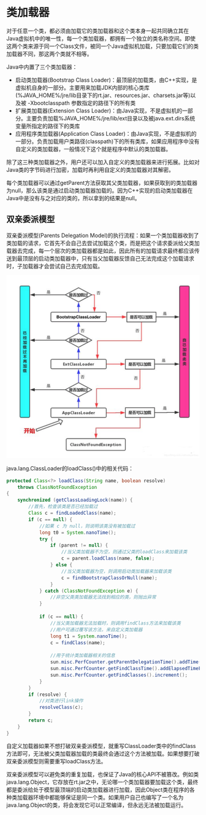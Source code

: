 # 类加载器

对于任意一个类，都必须由加载它的类加载器和这个类本身一起共同确立其在Java虚拟机中的唯一性，每一个类加载器，都拥有一个独立的类名称空间。即使这两个类来源于同一个Class文件，被同一个Java虚拟机加载，只要加载它们的类加载器不同，那这两个类就不相等。

Java中内置了三个类加载器：

- 启动类加载器(Bootstrap Class Loader)：最顶层的加载类，由C++实现，是虚拟机自身的一部分。主要用来加载JDK内部的核心类库(%JAVA_HOME%/jre/lib目录下的rt.jar、resources.jar、charsets.jar等)以及被 -Xbootclasspath 参数指定的路径下的所有类
- 扩展类加载器(Extension Class Loader)：由Java实现，不是虚拟机的一部分。主要负责加载%JAVA_HOME%/jre/lib/ext目录以及被java.ext.dirs系统变量所指定的路径下的类库
- 应用程序类加载器(Application Class Loader)：由Java实现，不是虚拟机的一部分。负责加载用户类路径(classpath)下的所有类库，如果应用程序中没有自定义的类加载器，一般情况下这个就是程序中默认的类加载器。

除了这三种类加载器之外，用户还可以加入自定义的类加载器来进行拓展。比如对Java类的字节码进行加密，加载时再利用自定义的类加载器对其解密。

每个类加载器可以通过getParent方法获取其父类加载器，如果获取到的类加载器为null，那么该类是通过启动类加载器加载的。因为C++实现的启动类加载器在Java中是没有与之对应的类的，所以拿到的结果是null。

## 双亲委派模型

双亲委派模型(Parents Delegation Model)的执行流程：如果一个类加载器收到了类加载的请求，它首先不会自己去尝试加载这个类，而是把这个请求委派给父类加载器去完成，每一个层次的类加载器都是如此，因此所有的加载请求最终都应该传送到最顶层的启动类加载器中，只有当父加载器反馈自己无法完成这个加载请求时，子加载器才会尝试自己去完成加载。

![](../img/delegation_model.png)

java.lang.ClassLoader的loadClass()中的相关代码：

```java
protected Class<?> loadClass(String name, boolean resolve)
    throws ClassNotFoundException
{
    synchronized (getClassLoadingLock(name)) {
        //首先，检查该类是否已经加载过
        Class c = findLoadedClass(name);
        if (c == null) {
            //如果 c 为 null，则说明该类没有被加载过
            long t0 = System.nanoTime();
            try {
                if (parent != null) {
                    //当父类加载器不为空，则通过父类的loadClass来加载该类
                    c = parent.loadClass(name, false);
                } else {
                    //当父类加载器为空，则调用启动类加载器来加载该类
                    c = findBootstrapClassOrNull(name);
                }
            } catch (ClassNotFoundException e) {
                //非空父类类加载器无法找到相应的类，则抛出异常
            }

            if (c == null) {
                //当父类加载器无法加载时，则调用findClass方法来加载该类
                //用户可通过覆写该方法，来自定义类加载器
                long t1 = System.nanoTime();
                c = findClass(name);

                //用于统计类加载器相关的信息
                sun.misc.PerfCounter.getParentDelegationTime().addTime(t1 - t0);
                sun.misc.PerfCounter.getFindClassTime().addElapsedTimeFrom(t1);
                sun.misc.PerfCounter.getFindClasses().increment();
            }
        }
        if (resolve) {
            //对类进行link操作
            resolveClass(c);
        }
        return c;
    }
}
```

自定义加载器如果不想打破双亲委派模型，就重写ClassLoader类中的findClass方法即可，无法被父类加载器加载的类最终会通过这个方法被加载。如果想要打破双亲委派模型则需要重写loadClass方法。

双亲委派模型可以避免类的重复加载，也保证了Java的核心API不被篡改。例如类java.lang.Object，它存放在rt.jar之中，无论哪一个类加载器要加载这个类，最终都是委派给处于模型最顶端的启动类加载器进行加载，因此Object类在程序的各种类加载器环境中都能够保证是同一个类。如果用户自己也编写了一个名为java.lang.Object的类，将会发现它可以正常编译，但永远无法被加载运行。
